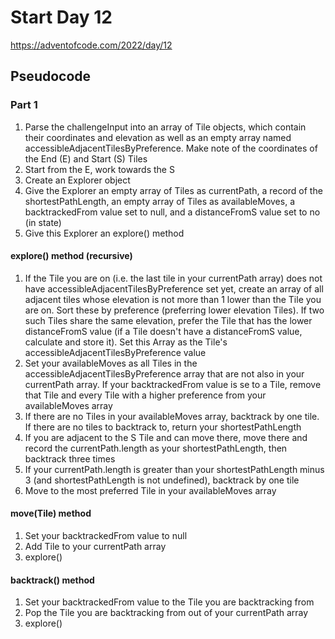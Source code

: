# Start Day 12

https://adventofcode.com/2022/day/12

## Pseudocode

### Part 1

1. Parse the challengeInput into an array of Tile objects, which contain their coordinates and elevation as well as an empty array named accessibleAdjacentTilesByPreference. Make note of the coordinates of the End (E) and Start (S) Tiles
2. Start from the E, work towards the S
3. Create an Explorer object
4. Give the Explorer an empty array of Tiles as currentPath, a record of the shortestPathLength, an empty array of Tiles as availableMoves, a backtrackedFrom value set to null, and a distanceFromS value set to no (in state)
5. Give this Explorer an explore() method

#### explore() method (recursive)

1. If the Tile you are on (i.e. the last tile in your currentPath array) does not have accessibleAdjacentTilesByPreference set yet, create an array of all adjacent tiles whose elevation is not more than 1 lower than the Tile you are on. Sort these by preference (preferring lower elevation Tiles). If two such Tiles share the same elevation, prefer the Tile that has the lower distanceFromS value (if a Tile doesn't have a distanceFromS value, calculate and store it). Set this Array as the Tile's accessibleAdjacentTilesByPreference value
2. Set your availableMoves as all Tiles in the accessibleAdjacentTilesByPreference array that are not also in your currentPath array. If your backtrackedFrom value is se to a Tile, remove that Tile and every Tile with a higher preference from your availableMoves array
3. If there are no Tiles in your availableMoves array, backtrack by one tile. If there are no tiles to backtrack to, return your shortestPathLength
4. If you are adjacent to the S Tile and can move there, move there and record the currentPath.length as your shortestPathLength, then backtrack three times
5. If your currentPath.length is greater than your shortestPathLength minus 3 (and shortestPathLength is not undefined), backtrack by one tile
6. Move to the most preferred Tile in your availableMoves array

#### move(Tile) method

1. Set your backtrackedFrom value to null
2. Add Tile to your currentPath array
3. explore()

#### backtrack() method

1. Set your backtrackedFrom value to the Tile you are backtracking from
2. Pop the Tile you are backtracking from out of your currentPath array
3. explore()
